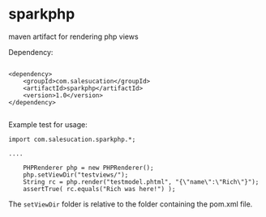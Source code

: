 # sparkphp
maven artifact for rendering php views

Dependency:

```

<dependency>
    <groupId>com.salesucation</groupId>
    <artifactId>sparkphp</artifactId>
    <version>1.0</version>
</dependency>


```

Example test for usage:

```
import com.salesucation.sparkphp.*;

....

	PHPRenderer php = new PHPRenderer();
	php.setViewDir("testviews/");
	String rc = php.render("testmodel.phtml", "{\"name\":\"Rich\"}");
	assertTrue( rc.equals("Rich was here!") );

```

The `setViewDir` folder is relative to the folder containing the pom.xml file.